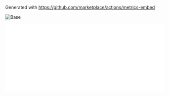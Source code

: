 Generated with https://github.com/marketplace/actions/metrics-embed

![Base](/source/github-metrics.svg)

![Achievements](/source/metrics.plugin.achievements.detailed.svg)
